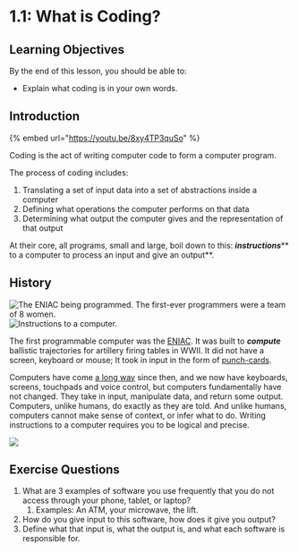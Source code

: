 # 1.1: What is Coding?

## Learning Objectives

By the end of this lesson, you should be able to:

* Explain what coding is in your own words.

## Introduction

{% embed url="https://youtu.be/8xy4TP3quSo" %}

Coding is the act of writing computer code to form a computer program.

The process of coding includes:

1. Translating a set of input data into a set of abstractions inside a computer
2. Defining what operations the computer performs on that data
3. Determining what output the computer gives and the representation of that output

At their core, all programs, small and large, boil down to this: _**instructions**_** to a computer to process an input and give an output**.



## History

![The ENIAC being programmed. The first-ever programmers were a team of 8 women.](https://cdn.mos.cms.futurecdn.net/2Hjzmh4vVRAHaGCEoBaAE-970-80.jpeg) ![Instructions to a computer.](https://upload.wikimedia.org/wikipedia/commons/thumb/4/4c/Blue-punch-card-front-horiz.png/440px-Blue-punch-card-front-horiz.png)

The first programmable computer was the [ENIAC](https://www.britannica.com/technology/ENIAC). It was built to _**compute**_ ballistic trajectories for artillery firing tables in WWII. It did not have a screen, keyboard or mouse; It took in input in the form of [punch-cards](https://en.wikipedia.org/wiki/Punched\_card\_input/output).

Computers have come [a long way](https://www.livescience.com/20718-computer-history.html) since then, and we now have keyboards, screens, touchpads and voice control, but computers fundamentally have not changed. They take in input, manipulate data, and return some output. Computers, unlike humans, do exactly as they are told. And unlike humans, computers cannot make sense of context, or infer what to do. Writing instructions to a computer requires you to be logical and precise.

![](https://preview.redd.it/qszkl08hx9261.jpg?width=640\&crop=smart\&auto=webp\&s=d8badec3e85d21c8650271d63bc310936e3e15f8)

## Exercise Questions

1. What are 3 examples of software you use frequently that you do not access through your phone, tablet, or laptop?
   1. Examples: An ATM, your microwave, the lift.
2. How do you give input to this software, how does it give you output?
3. Define what that input is, what the output is, and what each software is responsible for.

